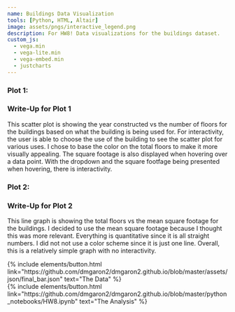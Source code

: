 ```yaml
---
name: Buildings Data Visualization
tools: [Python, HTML, Altair]
image: assets/pngs/interactive_legend.png
description: For HW8! Data visualizations for the buildings dataset.
custom_js:
  - vega.min
  - vega-lite.min
  - vega-embed.min
  - justcharts
---
```



### Plot 1:

<vegachart schema-url="{{ site.baseurl }}/assets/json/final_bar.json" style="width: 100%"></vegachart>

### Write-Up for Plot 1

This scatter plot is showing the year constructed vs the number of floors for the buildings based on what the building is being used for. For interactivity, the user is able to choose the use of the building to see the scatter plot for various uses. I chose to base the color on the total floors to make it more visually appealing. The square footage is also displayed when hovering over a data point. With the dropdown and the square footfage being presented when hovering, there is interactivity. 

### Plot 2:

<vegachart schema-url="{{ site.baseurl }}/assets/json/final_line.json" style="width: 100%"></vegachart>

### Write-Up for Plot 2

This line graph is showing the total floors vs the mean square footage for the buildings. I decided to use the mean square footage because I thought this was more relevant. Everything is quantitative since it is all straight numbers. I did not not use a color scheme since it is just one line. Overall, this is a relatively simple graph with no interactivity.


<div class="left">
{% include elements/button.html link="https://github.com/dmgaron2/dmgaron2.github.io/blob/master/assets/json/final_bar.json" text="The Data" %}
</div>

<div class="right">
{% include elements/button.html link="https://github.com/dmgaron2/dmgaron2.github.io/blob/master/python_notebooks/HW8.ipynb" text="The Analysis" %}
</div>

